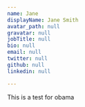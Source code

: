 ```yaml
---
name: Jane
displayName: Jane Smith
avatar_path: null
gravatar: null
jobTitle: null
bio: null
email: null
twitter: null
github: null
linkedin: null

---
```

This is a test for obama
